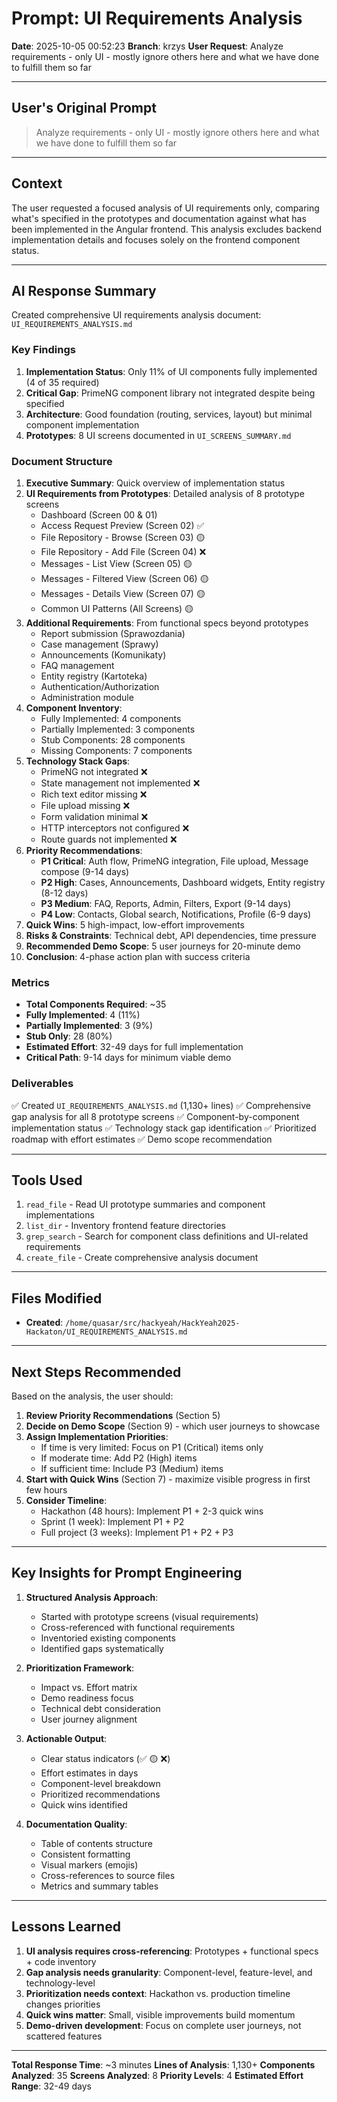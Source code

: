 # Prompt: UI Requirements Analysis

**Date**: 2025-10-05 00:52:23
**Branch**: krzys
**User Request**: Analyze requirements - only UI - mostly ignore others here and what we have done to fulfill them so far

---

## User's Original Prompt

> Analyze requirements - only UI - mostly ignore others here and what we have done to fulfill them so far

---

## Context

The user requested a focused analysis of UI requirements only, comparing what's specified in the prototypes and documentation against what has been implemented in the Angular frontend. This analysis excludes backend implementation details and focuses solely on the frontend component status.

---

## AI Response Summary

Created comprehensive UI requirements analysis document: `UI_REQUIREMENTS_ANALYSIS.md`

### Key Findings

1. **Implementation Status**: Only 11% of UI components fully implemented (4 of 35 required)
2. **Critical Gap**: PrimeNG component library not integrated despite being specified
3. **Architecture**: Good foundation (routing, services, layout) but minimal component implementation
4. **Prototypes**: 8 UI screens documented in `UI_SCREENS_SUMMARY.md`

### Document Structure

1. **Executive Summary**: Quick overview of implementation status
2. **UI Requirements from Prototypes**: Detailed analysis of 8 prototype screens
   - Dashboard (Screen 00 & 01)
   - Access Request Preview (Screen 02) ✅
   - File Repository - Browse (Screen 03) 🟡
   - File Repository - Add File (Screen 04) ❌
   - Messages - List View (Screen 05) 🟡
   - Messages - Filtered View (Screen 06) 🟡
   - Messages - Details View (Screen 07) 🟡
   - Common UI Patterns (All Screens) 🟡
3. **Additional Requirements**: From functional specs beyond prototypes
   - Report submission (Sprawozdania)
   - Case management (Sprawy)
   - Announcements (Komunikaty)
   - FAQ management
   - Entity registry (Kartoteka)
   - Authentication/Authorization
   - Administration module
4. **Component Inventory**:
   - Fully Implemented: 4 components
   - Partially Implemented: 3 components
   - Stub Components: 28 components
   - Missing Components: 7 components
5. **Technology Stack Gaps**:
   - PrimeNG not integrated ❌
   - State management not implemented ❌
   - Rich text editor missing ❌
   - File upload missing ❌
   - Form validation minimal ❌
   - HTTP interceptors not configured ❌
   - Route guards not implemented ❌
6. **Priority Recommendations**:
   - **P1 Critical**: Auth flow, PrimeNG integration, File upload, Message compose (9-14 days)
   - **P2 High**: Cases, Announcements, Dashboard widgets, Entity registry (8-12 days)
   - **P3 Medium**: FAQ, Reports, Admin, Filters, Export (9-14 days)
   - **P4 Low**: Contacts, Global search, Notifications, Profile (6-9 days)
7. **Quick Wins**: 5 high-impact, low-effort improvements
8. **Risks & Constraints**: Technical debt, API dependencies, time pressure
9. **Recommended Demo Scope**: 5 user journeys for 20-minute demo
10. **Conclusion**: 4-phase action plan with success criteria

### Metrics

- **Total Components Required**: ~35
- **Fully Implemented**: 4 (11%)
- **Partially Implemented**: 3 (9%)
- **Stub Only**: 28 (80%)
- **Estimated Effort**: 32-49 days for full implementation
- **Critical Path**: 9-14 days for minimum viable demo

### Deliverables

✅ Created `UI_REQUIREMENTS_ANALYSIS.md` (1,130+ lines)
✅ Comprehensive gap analysis for all 8 prototype screens
✅ Component-by-component implementation status
✅ Technology stack gap identification
✅ Prioritized roadmap with effort estimates
✅ Demo scope recommendation

---

## Tools Used

1. `read_file` - Read UI prototype summaries and component implementations
2. `list_dir` - Inventory frontend feature directories
3. `grep_search` - Search for component class definitions and UI-related requirements
4. `create_file` - Create comprehensive analysis document

---

## Files Modified

- **Created**: `/home/quasar/src/hackyeah/HackYeah2025-Hackaton/UI_REQUIREMENTS_ANALYSIS.md`

---

## Next Steps Recommended

Based on the analysis, the user should:

1. **Review Priority Recommendations** (Section 5)
2. **Decide on Demo Scope** (Section 9) - which user journeys to showcase
3. **Assign Implementation Priorities**:
   - If time is very limited: Focus on P1 (Critical) items only
   - If moderate time: Add P2 (High) items
   - If sufficient time: Include P3 (Medium) items
4. **Start with Quick Wins** (Section 7) - maximize visible progress in first few hours
5. **Consider Timeline**:
   - Hackathon (48 hours): Implement P1 + 2-3 quick wins
   - Sprint (1 week): Implement P1 + P2
   - Full project (3 weeks): Implement P1 + P2 + P3

---

## Key Insights for Prompt Engineering

1. **Structured Analysis Approach**:
   - Started with prototype screens (visual requirements)
   - Cross-referenced with functional requirements
   - Inventoried existing components
   - Identified gaps systematically

2. **Prioritization Framework**:
   - Impact vs. Effort matrix
   - Demo readiness focus
   - Technical debt consideration
   - User journey alignment

3. **Actionable Output**:
   - Clear status indicators (✅ 🟡 ❌)
   - Effort estimates in days
   - Component-level breakdown
   - Prioritized recommendations
   - Quick wins identified

4. **Documentation Quality**:
   - Table of contents structure
   - Consistent formatting
   - Visual markers (emojis)
   - Cross-references to source files
   - Metrics and summary tables

---

## Lessons Learned

1. **UI analysis requires cross-referencing**: Prototypes + functional specs + code inventory
2. **Gap analysis needs granularity**: Component-level, feature-level, and technology-level
3. **Prioritization needs context**: Hackathon vs. production timeline changes priorities
4. **Quick wins matter**: Small, visible improvements build momentum
5. **Demo-driven development**: Focus on complete user journeys, not scattered features

---

**Total Response Time**: ~3 minutes
**Lines of Analysis**: 1,130+
**Components Analyzed**: 35
**Screens Analyzed**: 8
**Priority Levels**: 4
**Estimated Effort Range**: 32-49 days
